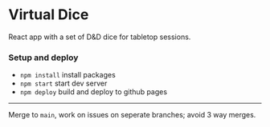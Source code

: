 # Virtual Dice

React app with a set of D&D dice for tabletop sessions.

### Setup and deploy

+ `npm install` install packages
+ `npm start` start dev server
+ `npm deploy` build and deploy to github pages

---
Merge to `main`, work on issues on seperate branches; avoid 3 way merges.
